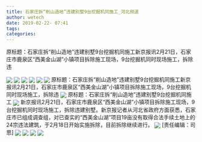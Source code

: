 ```yaml
---
title: 石家庄拆“削山造地”违建别墅9台挖掘机同施工_河北频道
author: wetech
date: 2019-02-22- 07:41
tags: 
categories: 
---
```

原标题：石家庄拆“削山造地”违建别墅9台挖掘机同施工新京报讯2月21日，石家庄市鹿泉区“西美金山湖”小镇项目拆除施工现场，9台挖掘机同时现场施工，拆除违
<!-- more -->
                
<img align="center" border="0" src="http://p2.ifengimg.com/fck/2019_08/ca9f3a86ef58991_w750_h422.jpg" />
                
<img align="center" border="0" src="http://p2.ifengimg.com/fck/2019_08/fa5fbb46b7493e5_w750_h422.jpg" />
                
<img align="center" border="0" src="http://p2.ifengimg.com/fck/2019_08/e71e243987ce762_w750_h419.jpg" />
            
<img align="center" border="0" src="http://p2.ifengimg.com/fck/2019_08/b490c0892f2341f_w750_h406.jpg" />
<img align="center" border="0" src="http://p2.ifengimg.com/fck/2019_08/e6b6e8495b782a1_w750_h434.jpg" />
<img align="center" border="0" src="http://p2.ifengimg.com/fck/2019_08/d58b58b15029a10_w750_h524.jpg" />
原标题：石家庄拆“削山造地”违建别墅9台挖掘机同施工新京报讯2月21日，石家庄市鹿泉区“西美金山湖”小镇项目拆除施工现场，9台挖掘机同时现场施工，拆除违
<img align="center" border="0" src="http://p2.ifengimg.com/fck/2019_08/2850f450be4f608_w750_h563.jpg" />
原标题：石家庄拆“削山造地”违建别墅9台挖掘机同施工
<img align="center" border="0" src="http://p2.ifengimg.com/fck/2019_08/b6d6a1664c548d3_w750_h563.jpg" />
新京报讯2月21日，石家庄市鹿泉区“西美金山湖”小镇项目拆除施工现场，9台挖掘机同时现场施工，拆除违建别墅。新京报记者从河北省政府方面获悉，石家庄市已组成调查组，对已查实的“西美金山湖”项目19亩没有取得合法手续土地上的24宗违法建筑，于2月18日开始实施拆除，目前拆除继续进行。
<img align="center" border="0" src="http://p2.ifengimg.com/fck/2019_08/fcd16a6e654688b_w750_h563.jpg" />
[责任编辑：司思]
<img align="center" border="0" src="http://p2.ifengimg.com/fck/2019_08/1ee912709844025_w750_h1000.jpg" />
            
<img align="center" border="0" src="http://p2.ifengimg.com/fck/2019_08/d51137011749f59_w750_h524.jpg" />
<img align="center" border="0" src="http://p2.ifengimg.com/fck/2019_08/e43d7c96c44c36d_w750_h1000.jpg" />
<img align="center" border="0" src="http://p2.ifengimg.com/fck/2019_08/462a40bead403ea_w750_h497.jpg" />
